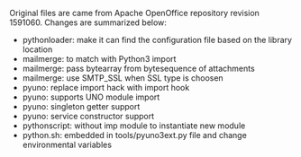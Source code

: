 
Original files are came from Apache OpenOffice repository revision 1591060. 
Changes are summarized below: 

* pythonloader: make it can find the configuration file based on the library location
* mailmerge: to match with Python3 import
* mailmerge: pass bytearray from bytesequence of attachments
* mailmerge: use SMTP_SSL when SSL type is choosen
* pyuno: replace import hack with import hook
* pyuno: supports UNO module import
* pyuno: singleton getter support
* pyuno: service constructor support
* pythonscript: without imp module to instantiate new module
* python.sh: embedded in tools/pyuno3ext.py file and change environmental variables
